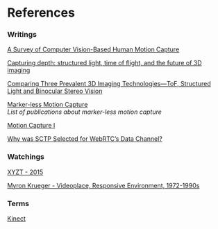 # References

### Writings 
[A Survey of Computer Vision-Based Human Motion Capture](https://pdfs.semanticscholar.org/39d9/fd0c725a7e36665fc7768ae58fa8003dddb6.pdf)<br>

[Capturing depth: structured light, time of flight, and the future of 3D imaging](https://www.androidauthority.com/structured-light-3d-imaging-870016/)

[Comparing Three Prevalent 3D Imaging Technologies—ToF, Structured Light and Binocular Stereo Vision](https://www.revopoint3d.com/comparing-three-prevalent-3d-imaging-technologies-tof-structured-light-and-binocular-stereo-vision/)

[Marker-less Motion Capture](https://vision.in.tum.de/research/markerless_motion_capture)<br>
_List of publications about marker-less motion capture_

[Motion Capture I](https://baswaramursyid.wordpress.com/2015/01/05/motion-capture-i/)

[Why was SCTP Selected for WebRTC’s Data Channel?](https://bloggeek.me/sctp-data-channel/)

### Watchings
[XYZT - 2015](https://vimeo.com/130690760) 

[Myron Krueger - Videoplace, Responsive Environment, 1972-1990s](https://www.youtube.com/watch?v=dmmxVA5xhuo)

### Terms 
[Kinect](https://en.wikipedia.org/wiki/Kinect)
